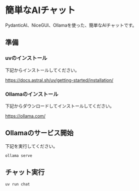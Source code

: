 # 簡単なAIチャット

PydanticAI、NiceGUI、Ollamaを使った、簡単なAIチャットです。

## 準備

### uvのインストール

下記からインストールしてください。

https://docs.astral.sh/uv/getting-started/installation/

### Ollamaのインストール

下記からダウンロードしてインストールしてください。

https://ollama.com/

## Ollamaのサービス開始

下記を実行してください。

```
ollama serve
```

## チャット実行

```
uv run chat
```
